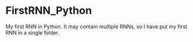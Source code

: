 # FirstRNN_Python
My first RNN in Python.
It may contain multiple RNNs, so I have put my first RNN in a single folder.
